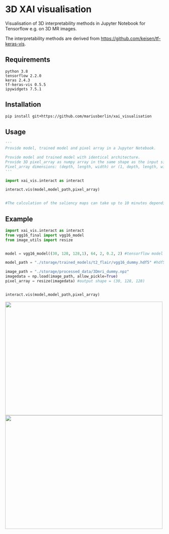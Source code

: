 

# 3D XAI visualisation 

Visualisation of 3D interpretability methods in Jupyter Notebook for Tensorflow e.g. on 3D MR images.

The interpretability methods are derived from https://github.com/keisen/tf-keras-vis.


## Requirements

```
python 3.8
tensorflow 2.2.0
keras 2.4.3
tf-keras-vis 0.5.5
ipywidgets 7.5.1
```

## Installation


```bash
pip install git+https://github.com/mariusberlin/xai_visualisation
```

## Usage

```python
'''
Provide model, trained model and pixel array in a Jupyter Notebook.

Provide model and trained model with identical architecture.
Provide 3D pixel_array as numpy array in the same shape as the input size of the 3D model.
Pixel_array dimensions: (depth, length, width) or (1, depth, length, width,1); depth = dimension of interactive slider.
'''

import xai_vis.interact as interact

interact.vis(model,model_path,pixel_array)


#The calculation of the saliency maps can take up to 10 minutes depending on your GPU.


```

## Example
```python
import xai_vis.interact as interact
from vgg16_final import vgg16_model
from image_utils import resize


model = vgg16_model((30, 128, 128,1), 64, 2, 0.2, 2) #tensorflow model

model_path = "./storage/trained_models/t2_flair/vgg16_dummy.hdf5" #hdf5 format

image_path = "./storage/processed_data/3Dmri_dummy.npz"
imagedata = np.load(image_path, allow_pickle=True)
pixel_array = resize(imagedata) #output shape = (30, 128, 128)


interact.vis(model,model_path,pixel_array)
```

<img src="https://user-images.githubusercontent.com/51263484/112940011-cbe05f80-912c-11eb-97bd-7e776e645b65.png" width="500" height="360"> 
<img src="https://user-images.githubusercontent.com/51263484/112939970-b4a17200-912c-11eb-9c5b-ac51e0dfef12.png" width="500" height="360"> 
